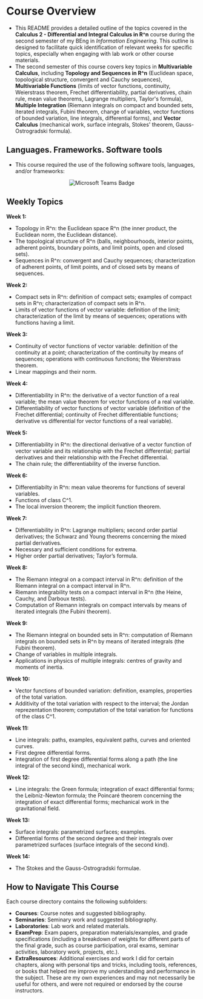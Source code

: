 # Course Overview

- This README provides a detailed outline of the topics covered in the **Calculus 2 - Differential and Integral Calculus in R^n** course during the second semester of my BEng in _Information Engineering_. This outline is designed to facilitate quick identification of relevant weeks for specific topics, especially when engaging with lab work or other course materials.
- The second semester of this course covers key topics in **Multivariable Calculus**, including **Topology and Sequences in R^n** (Euclidean space, topological structure, convergent and Cauchy sequences), **Multivariable Functions** (limits of vector functions, continuity, Weierstrass theorem, Frechet differentiability, partial derivatives, chain rule, mean value theorems, Lagrange multipliers, Taylor's formula), **Multiple Integration** (Riemann integrals on compact and bounded sets, iterated integrals, Fubini theorem, change of variables, vector functions of bounded variation, line integrals, differential forms), and **Vector Calculus** (mechanical work, surface integrals, Stokes' theorem, Gauss-Ostrogradski formula).

## Languages. Frameworks. Software tools

- This course required the use of the following software tools, languages, and/or frameworks:

<div align="center">
  
<p>
<img alt="Microsoft Teams Badge" src="https://img.shields.io/badge/MicrosoftTeams-%236264A7?style=for-the-badge&logo=microsoftteams&logoColor=white">
</p>
  
</div>

## Weekly Topics

**Week 1:** 
- Topology in R^n: the Euclidean space R^n (the inner product, the Euclidean norm, the Euclidean distance).
- The topological structure of R^n (balls, neighbourhoods, interior points, adherent points, boundary points, and
limit points, open and closed sets).
- Sequences in R^n: convergent and Cauchy sequences; characterization of adherent points, of limit points, and of closed sets by means of sequences.

**Week 2:**
- Compact sets in R^n: definition of compact sets; examples of compact sets in R^n; characterization of compact sets in R^n.
- Limits of vector functions of vector variable: definition of the limit; characterization of the limit by means of sequences; operations with functions having a limit.

**Week 3:**
- Continuity of vector functions of vector variable: definition of the continuity at a point; characterization
of the continuity by means of sequences; operations with continuous functions; the Weierstrass theorem.
- Linear mappings and their norm.

**Week 4:**
- Differentiability in R^n: the derivative of a vector function of a real variable; the mean value theorem for
vector functions of a real variable.
- Differentiability of vector functions of vector variable (definition of the Frechet differential; continuity of Frechet differentiable functions; derivative vs differential for vector functions of a real variable).

**Week 5:**
- Differentiability in R^n: the directional derivative of a vector function of vector variable and its relationship with the Frechet differential; partial derivatives and their relationship with the Frechet differential.
- The chain rule; the differentiability of the inverse function.

**Week 6:**
- Differentiabilty in R^n: mean value theorems for functions of several variables.
- Functions of class C^1.
- The local inversion theorem; the implicit function theorem.

**Week 7:**
- Differentiability in R^n: Lagrange multipliers; second order partial derivatives; the Schwarz and Young theorems concerning the mixed partial derivatives.
- Necessary and sufficient conditions for extrema.
- Higher order partial derivatives; Taylor’s formula.

**Week 8:**
- The Riemann integral on a compact interval in R^n: definition of the Riemann integral on a compact
interval in R^n.
- Riemann integrability tests on a compact interval in R^n (the Heine, Cauchy, and Darboux tests).
- Computation of Riemann integrals on compact intervals by means of iterated integrals (the Fubini theorem).

**Week 9:**
- The Riemann integral on bounded sets in R^n: computation of Riemann integrals on bounded sets in
R^n by means of iterated integrals (the Fubini theorem).
- Change of variables in multiple integrals.
- Applications in physics of multiple integrals: centres of gravity and moments of inertia.

**Week 10:**
- Vector functions of bounded variation: definition, examples, properties of the total variation.
- Additivity of the total variation with respect to the interval; the Jordan reprezentation theorem; computation of the total variation for functions of the class C^1.

**Week 11:**
- Line integrals: paths, examples, equivalent paths, curves and oriented curves.
- First degree differential forms.
- Integration of first degree differential forms along a path (the line integral of the second kind), mechanical work.

**Week 12:**
- Line integrals: the Green formula; integration of exact differential forms; the Leibniz-Newton formula; the Poincaré theorem concerning the integration of exact differential forms; mechanical work in the gravitational field.

**Week 13:**
- Surface integrals: parametrized surfaces; examples.
- Differential forms of the second degree and their integrals over parametrized surfaces (surface integrals of the second kind).

**Week 14:**
- The Stokes and the Gauss-Ostrogradski formulae.

## How to Navigate This Course

Each course directory contains the following subfolders:

- **Courses**: Course notes and suggested bibliography.
- **Seminaries**: Seminary work and suggested bibliography.
- **Laboratories**: Lab work and related materials.
- **ExamPrep**: Exam papers, preparation materials/examples, and grade specifications (including a breakdown of weights for different parts of the final grade, such as course participation, oral exams, seminar activities, laboratory work, projects, etc.).
- **ExtraResources**: Additional exercises and work I did for certain chapters, along with personal tips and tricks, including tools, references, or books that helped me improve my understanding and performance in the subject. These are my own experiences and may not necessarily be useful for others, and were not required or endorsed by the course instructors.


